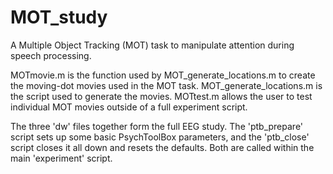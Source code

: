 # MOT_study
 A Multiple Object Tracking (MOT) task to manipulate attention during speech processing.

MOTmovie.m is the function used by MOT_generate_locations.m to create the moving-dot movies used in the MOT task.
MOT_generate_locations.m is the script used to generate the movies.
MOTtest.m allows the user to test individual MOT movies outside of a full experiment script.

The three 'dw' files together form the full EEG study. The 'ptb_prepare' script sets up some basic PsychToolBox parameters, and the 'ptb_close' script closes it all down and resets the defaults. Both are called within the main 'experiment' script.